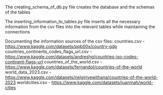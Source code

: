The creating_schema_of_db.py file creates the database and the schemas of the tables

The inserting_information_to_tables.py file inserts all the necessary information from the csv files into the relevant tables while maintaining the connections

Documenting the information sources of the csv files:
countries.csv - https://www.kaggle.com/datasets/ppb00x/country-gdp
countries_continents_codes_flags_url.csv - https://www.kaggle.com/datasets/andreshg/countries-iso-codes-continent-flags-url
countries_of_the_world.csv - https://www.kaggle.com/datasets/fernandol/countries-of-the-world
world_data_2023.csv - https://www.kaggle.com/datasets/nelgiriyewithana/countries-of-the-world-2023
worldcities.csv - https://www.kaggle.com/datasets/juanmah/world-cities